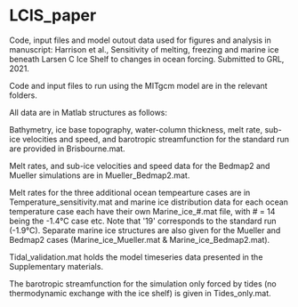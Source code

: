 # LCIS_paper
Code, input files and model outout data used for figures and analysis in manuscript: 
Harrison et al., Sensitivity of melting, freezing and marine ice beneath Larsen C Ice Shelf to changes in ocean forcing. Submitted to GRL, 2021.

Code and input files to run using the MITgcm model are in the relevant folders. 

All data are in Matlab structures as follows:

Bathymetry, ice base topography, water-column thickness, melt rate, sub-ice velocities and speed, and barotropic streamfunction for the standard run are provided in Brisbourne.mat.

Melt rates, and sub-ice velocities and speed data for the Bedmap2 and Mueller simulations are in Mueller_Bedmap2.mat.

Melt rates for the three additional ocean tempearture cases are in Temperature_sensitivity.mat and marine ice distribution data for each ocean temperature case each have their own Marine_ice_#.mat file, with # = 14 being the -1.4°C case etc. Note that '19' corresponds to the standard run (-1.9°C). Separate marine ice structures are also given for the Mueller and Bedmap2 cases (Marine_ice_Mueller.mat & Marine_ice_Bedmap2.mat).

Tidal_validation.mat holds the model timeseries data presented in the Supplementary materials. 

The barotropic streamfunction for the simulation only forced by tides (no thermodynamic exchange with the ice shelf) is given in Tides_only.mat.

